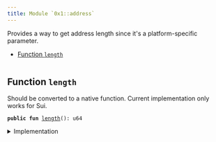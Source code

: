 ```yaml
---
title: Module `0x1::address`
---
```


Provides a way to get address length since it's a
platform-specific parameter.


-  [Function `length`](#0x1_address_length)


<pre><code></code></pre>



<a name="0x1_address_length"></a>

## Function `length`

Should be converted to a native function.
Current implementation only works for Sui.


<pre><code><b>public</b> <b>fun</b> <a href="../move-stdlib/address.md#0x1_address_length">length</a>(): u64
</code></pre>



<details>
<summary>Implementation</summary>


<pre><code><b>public</b> <b>fun</b> <a href="../move-stdlib/address.md#0x1_address_length">length</a>(): u64 {
    32
}
</code></pre>



</details>
